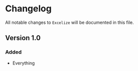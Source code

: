 # Changelog

All notable changes to `Excelize` will be documented in this file.

## Version 1.0

### Added
- Everything
